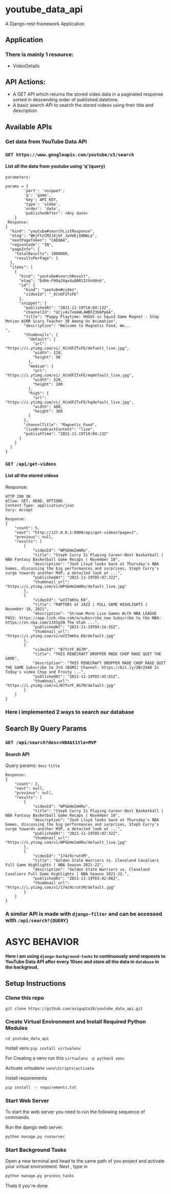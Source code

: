 # youtube_data_api

A Django-rest-framework Application 

## Application 
### There is mainly 1 resource:
- VideoDetails

## API Actions:
- A GET API which returns the stored video data in a paginated response sorted in descending order of published datetime.
- A basic search API to search the stored videos using their title and description.

## Available APIs
### Get data from YouTube Data API

### ```GET https://www.googleapis.com/youtube/v3/search ```

#### List all the data from youtube using 'q'(query)
```
parameters:

params = {
        'part': 'snippet',
        'q': 'game',
        'key': API_KEY,
        'type': 'video',
        'order': 'date',
        'publishedAfter': <Any date>
    }
 Response:
{
  "kind": "youtube#searchListResponse",
  "etag": "WKjFtcCM2J4jkF_JwYmEjIWNALo",
  "nextPageToken": "CAEQAA",
  "regionCode": "IN",
  "pageInfo": {
    "totalResults": 1000000,
    "resultsPerPage": 1
  },
  "items": [
    {
      "kind": "youtube#searchResult",
      "etag": "EdKm-F90qJXgx4u8AR1ItVnXUnk",
      "id": {
        "kind": "youtube#video",
        "videoId": "_XCnOFZTxFE"
      },
      "snippet": {
        "publishedAt": "2021-11-19T10:04:13Z",
        "channelId": "UCjv4s7xmkWL4WBFZ3b6Pp6A",
        "title": "Poppy Playtime: HUGGY vs Squid Game Magnet - Stop Motion ASMR Scary Teacher 3D Among Us Animation",
        "description": "Welcome to Magnetic Food, We...
",
        "thumbnails": {
          "default": {
            "url": "https://i.ytimg.com/vi/_XCnOFZTxFE/default_live.jpg",
            "width": 120,
            "height": 90
          },
          "medium": {
            "url": "https://i.ytimg.com/vi/_XCnOFZTxFE/mqdefault_live.jpg",
            "width": 320,
            "height": 180
          },
          "high": {
            "url": "https://i.ytimg.com/vi/_XCnOFZTxFE/hqdefault_live.jpg",
            "width": 480,
            "height": 360
          }
        },
        "channelTitle": "Magnetic Food",
        "liveBroadcastContent": "live",
        "publishTime": "2021-11-19T10:04:13Z"
      }
    }
  ]
}
```

### ```GET /api/get-videos ```
#### List all the stored videos
Response:

```
HTTP 200 OK
Allow: GET, HEAD, OPTIONS
Content-Type: application/json
Vary: Accept

Response:
{
    "count": 5,
    "next": "http://127.0.0.1:8000/api/get-videos?page=2",
    "previous": null,
    "results": [
        {
            "videoId": "WPGbHm2mHRo",
            "title": "Steph Curry Is Playing Career-Best Basketball | NBA Fantasy Basketball Game Recaps | November 18",
            "description": "Josh Lloyd looks back at Thursday's NBA Games, discussing the big performances and surprises, Steph Curry's surge towards another MVP, a detailed look at ...",
            "publishedAt": "2021-11-19T05:07:32Z",
            "thumbnail_url": "https://i.ytimg.com/vi/WPGbHm2mHRo/default_live.jpg"
        },
        {
            "videoId": "wVITmKho_K8",
            "title": "RAPTORS at JAZZ | FULL GAME HIGHLIGHTS | November 18, 2021",
            "description": "Stream More Live Games With NBA LEAGUE PASS: https://app.link.nba.com/e/subscribe_now Subscribe to the NBA: https://on.nba.com/2JX5gSN The Utah ...",
            "publishedAt": "2021-11-19T04:24:35Z",
            "thumbnail_url": "https://i.ytimg.com/vi/wVITmKho_K8/default.jpg"
        },
        {
            "videoId": "B7fsYF_8G7M",
            "title": "THIS MINECRAFT DROPPER MADE CHOP RAGE QUIT THE GAME",
            "description": "THIS MINECRAFT DROPPER MADE CHOP RAGE QUIT THE GAME Subscribe to 3rd (BGMI) Channel: https://bit.ly/3Br2XAD In Today's video Chop and Frosty ...",
            "publishedAt": "2021-11-19T03:45:01Z",
            "thumbnail_url": "https://i.ytimg.com/vi/B7fsYF_8G7M/default.jpg"
        }
    ]
}
```

### Here i implemented 2 ways to search our database

## Search By Query Params
### ```GET /api/search?desc=NBA&title=MVP```
#### Search API

Query params:
```desc``` 
```title```
```
Response:
{
    "count": 2,
    "next": null,
    "previous": null,
    "results": [
        {
            "videoId": "WPGbHm2mHRo",
            "title": "Steph Curry Is Playing Career-Best Basketball | NBA Fantasy Basketball Game Recaps | November 18",
            "description": "Josh Lloyd looks back at Thursday's NBA Games, discussing the big performances and surprises, Steph Curry's surge towards another MVP, a detailed look at ...",
            "publishedAt": "2021-11-19T05:07:32Z",
            "thumbnail_url": "https://i.ytimg.com/vi/WPGbHm2mHRo/default_live.jpg"
        },
        {
            "videoId": "174z9crutVM",
            "title": "Golden State Warriors vs. Cleveland Cavaliers Full Game Highlights | NBA Season 2021-22",
            "description": "Golden State Warriors vs. Cleveland Cavaliers Full Game Highlights | NBA Season 2021-22.",
            "publishedAt": "2021-11-19T03:42:08Z",
            "thumbnail_url": "https://i.ytimg.com/vi/174z9crutVM/default.jpg"
        }
    ]
}
```

### A similar API is made with ```django-filter``` and can be accessed with ```/api/search?{QUERY}```

# ASYC BEHAVIOR

#### Here i am using ```django-background-tasks``` to continuously send requests to YouTube Data API after every 10sec and store all the data in ```database``` in the backgroud.


## Setup Instructions

### Clone this repo

`git clone https://github.com/avigupta10/youtube_data_api.git`

### Create Virtual Environment and Install Required Python Modules
`cd youtube_data_api`

Install venv
`pip install virtualenv`

For Creating a venv run this 
`virtualenv -p python3 venv`

Activate virtualenv 
`venv\Scripts\activate`

Install requirements
```bash
pip install -r requirements.txt
```
### Start Web Server

To start the web server you need to run the following sequence of commands.

Run the django web server.
```bash
python manage.py runserver
```

### Start Background Tasks
Open a new terminal and head to the same path of you project and activate your virtual environment. Next , type in
```bash
python manage.py process_tasks
```
Thats it you're done
